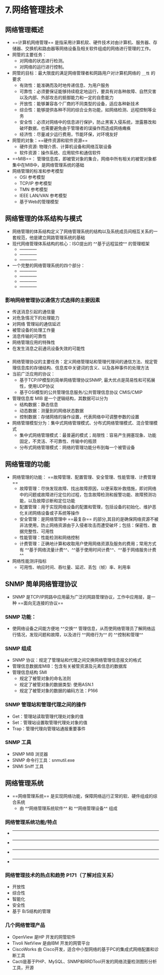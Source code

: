 # 7.网络管理技术

## 网络管理概述
* ==计算机网络管理== 是指采用计算机软、硬件技术对由计算机、服务器、存储器、交换机和路由器等网络设备及相关软件组成的网络进行管理的工作。
* 网管的主要任务：
    * 对网络的状态进行检测。
    * 对网络的运行进行控制。
* 网管的目标：最大限度的满足网络管理者和网路用户对计算机网络的 `__性` 的要求
    * 有效性：能准确而及时地传递信息、为用户服务
    * 可靠性：必须要保证能够持续稳定地运行，要具有对各种故障、自然灾害以及内部、外部攻击的抵御能力和一定的自愈能力
    * 开放性：能够兼容各个厂商的不同类型的设备，适应各种新技术
    * 综合性：能够提供各种不同的综合业务功能，如网络检测、远程控制等业务
    * 安全性：必须对网络中的信息进行保护，防止黑客入侵系统，泄露篡改和破坏数据，也需要避免由于管理者的误操作而造成网络瘫痪
    * 经济性：尽量减少运行费用，节能环保，对环境友好
* 网管的对象：==硬件资源和软件资源==
    * 硬件资源: 物理介质、计算机设备和网络互联设备
    * 软件资源：操作系统、应用软件和通信软件
* ==MIB==： 管理信息库，即被管对象的集合，网络中所有相关的被管对象都集中在MIB中，是网络管理系统的基础
* 网络管理的标准和参考模型
    * OSI 参考模型
    * TCP/IP 参考模型
    * TMN 参考模型
    * IEEE LAN/VAN 参考模型
    * 基于Web的管理模型
## 网络管理的体系结构与模式
* 网络管理的体系结构定义了网络管理系统的结构以及系统成员间相互关系的一套规范，他是建立网路管理系统的基础
* 现代网络管理体系结构的核心：ISO提出的 ^^基于远程监控^^ 的管理框架
    * ————
    * ————
    * ————
* 一个完整的网络管理系统的四个部分：
    * ————
    * ————
    * ————
    * ————
### 影响网络管理协议通信方式选择的主要因素
* 传送消息引起的通信量
* 对危急情况下的处理能力
* 对网络 管理站的通信延迟
* 被管设备的处理工作量
* 消息传输的可靠性
* 网络管理应用的特殊性
* 在发生消息之前通讯设备失效的可能性

### 
* 网络管理协议的主要任务：定义网络管理站和管理代理间的通信方法、规定管理信息库的存储结构、信息库中关键词的含义、以及各种事件的处理方法
* 当前广泛应用的协议：
    * 基于TCP/IP模型的简单网络管理协议SNMP, 最大优点是简易性和可拓展性，使用UDP协议
    * 基于OSI模型的公共管理信息服务/公共管理信息协议 CMIS/CMIP
* 管理信息库 MIB 是一个逻辑结构，其数据可以分为
    * 结构数据：静态信息
    * 动态数据：测量到的网络状态数据
    * 控制数据：存储网络的操作设置，代表网络中可调整参数的设置
* 网络管理模型分为：集中式网络管理模式、分布式网络管理模式、混合管理模式
    * 集中式网络管理模式：最普遍的模式；局限性：容易产生拥塞现象、功能固定，不灵活、不可靠性、传输中的瓶颈
    * 分布式网络管理模式：网络的管理功能分布到每一个被管设备
## 网络管理的功能
* 网络管理的功能： ==故障管理、配置管理、安全管理、性能管理、计费管理==
    * 故障管理：尽快发现故障、找出故障原因，以便采取补救措施，即对网络中的问题或故障进行定位的过程，包含故障检测和报警功能、故障预测功能，以及故障诊断和定位功能
    * 配置管理：用于实现网络设备的配置和管理，包括设备的初始化、维护恶化关闭网络设备或子系统等操作
    * 安全管理：是网络管理中 ==最复杂== 的部分,其目的是确保网络资源不被非法使用，防止网络资源由于入侵者攻击而遭受破坏；包括：保密性、数据完整性、可用性
    * 性能管理：性能检测和网络控制
    * 计费管理：正确地计算和收取用户使用网络资源及服务的费用；常用方式有 ^^基于网络流量计费^^、^^基于使用时间计费^^、^^基于网络服务计费^^
* 网络性能测评指标
    * 可用性、响应时间、吞吐量、延迟、丢包（帧）率、利用率
## SNMP 简单网络管理协议
* SNMP 是TCP/IP网路中应用最为广泛的网路管理协议，工作中应用层，是一种 ==面向无连接的协议==
### SNMP 功能：
* 使网络设备之间能方便地 ^^交换^^ 管理信息，从而使网络管理员了解网络运行情况，发现问题和故障，以及进行 ^^网络行为^^ 的 ^^控制和管理^^
### SNMP 组成
* SNMP 协议：规定了管理站和代理之间交换网络管理信息报文的格式
* 管理信息数据库MIB：包含有关被管资源及元素信息的数据库
* 管理信息结构 SMI
    * 规定了被管对象的命名法则
    * 规定了被管对象的数据类型: 使用ASN.1
    * 规定了被管对象的数据的编码方法：P166
### SNMP 管理站和管理代理之间的操作
* Get：管理站读取管理代理处对象的值
* Set：管理站设置取管理代理处对象的值
* Trap：管理代理向管理站通报重要事件
### SNMP 工具
* SNMP MIB 浏览器
* SNMP 命令行工具：snmutil.exe
* SNMI Sniff 工具

## 网络管理系统
* ==网络管理系统== 是实现网络功能，保障网络运行正常的软、硬件组成的综合系统
    * 由 ^^网络管理系统软件^^ 和 ^^网络管理设备^^ 组成
### 网络管理系统功能/特点
* ----
* ----
* ----
* ----
### 网络管理技术的热点和趋势 P171（了解对应关系）
* 开放性
* 综合性
* 智能化
* 安全性
* 基于 B/S结构的管理
### 几个网络管理产品
* OpenView 是HP 开发的网管软件
* Tivoli NetView 是由IBM 开发的网管平台
* CiscoWorks 由 Cisco开发，适合中小型网络的基于PC的集成式网络配置和诊断工具
* Cacti是基于PHP、MySQL、SNMP和RRDTool开发的网络流量检测图形分析工具，开源
